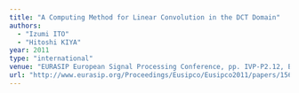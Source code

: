 ```yaml
---
title: "A Computing Method for Linear Convolution in the DCT Domain"
authors:
  - "Izumi ITO"
  - "Hitoshi KIYA"
year: 2011
type: "international"
venue: "EURASIP European Signal Processing Conference, pp. IVP-P2.12, Barcelona, Spain, 2011-08-30."
url: "http://www.eurasip.org/Proceedings/Eusipco/Eusipco2011/papers/1569426007.pdf"
---
```

